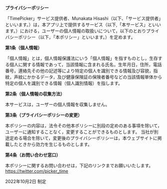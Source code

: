 **プライバシーポリシー**

「TimePicker」サービス提供者、Munakata Hisashi（以下、「サービス提供者」といいます。）は，本アプリ上で提供するサービス（以下,「本サービス」といいます。）における，ユーザーの個人情報の取扱いについて，以下のとおりプライバシーポリシー（以下，「本ポリシー」といいます。）を定めます。

**第1条（個人情報）**

「個人情報」とは，個人情報保護法にいう「個人情報」を指すものとし，生存する個人に関する情報であって，当該情報に含まれる氏名，生年月日，住所，電話番号，連絡先その他の記述等により特定の個人を識別できる情報及び容貌，指紋，声紋にかかるデータ，及び健康保険証の保険者番号などの当該情報単体から特定の個人を識別できる情報（個人識別情報）を指します。

**第2条（個人情報の収集方法）**

本サービスは，ユーザーの個人情報を収集しません。

**第3条（プライバシーポリシーの変更）**

本ポリシーの内容は，法令その他本ポリシーに別段の定めのある事項を除いて，ユーザーに通知することなく，変更することができるものとします。
当社が別途定める場合を除いて，変更後のプライバシーポリシーは，本ウェブサイトに掲載したときから効力を生じるものとします。

**第4条（お問い合わせ窓口）**

本ポリシーに関するお問い合わせは，下記のリンクまでお願いいたします。
https://twitter.com/picker_time

2022年10月2日
制定